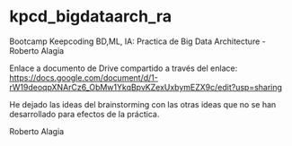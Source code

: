 # kpcd_bigdataarch_ra
Bootcamp Keepcoding BD,ML, IA: Practica de Big Data Architecture - Roberto Alagia

Enlace a documento de Drive compartido a través del enlace:
https://docs.google.com/document/d/1-rW19deoqpXNArCz6_ObMw1YkqBpvKZexUxbymEZX9c/edit?usp=sharing

He dejado las ideas del brainstorming con las otras ideas que no se han desarrollado para efectos de la práctica.

Roberto Alagia
